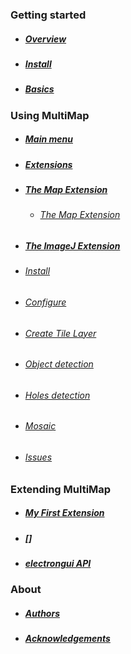 
### Getting started

- ##### [Overview](overview.md)

- ##### [Install](install.md)

- ##### [Basics](basics.md)

### Using MultiMap

- ##### [Main menu](main-menu.md)

- ##### [Extensions](extensions.md)

- ##### [The Map Extension](MapExtension.md)
  - ###### [The Map Extension](MapExtension.md#)

- ##### [The ImageJ Extension](ImageJExtension.md)
 - ###### [Install](ImageJExtension.md#install)
 - ###### [Configure](ImageJExtension.md#configure)
 - ###### [Create Tile Layer](ImageJExtension.md#create-tile-layer)
 - ###### [Object detection](ImageJExtension.md#object-detection)
 - ###### [Holes detection](ImageJExtension.md#holes-detection)
 - ###### [Mosaic](ImageJExtension.md#mosaic)
 - ###### [Issues](ImageJExtension.md#issues)

### Extending MultiMap

- ##### [My First Extension](myfirstextension.md)
- ##### []
- ##### [electrongui API](https://gherardovarando.github.io/electrongui/API.html)



### About
- ##### [Authors](Authors.md)
- ##### [Acknowledgements](Acknowledgements.md)

